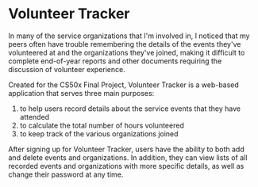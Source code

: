 # Volunteer Tracker
In many of the service organizations that I'm involved in, I noticed that my peers often have trouble remembering the details of the events they've volunteered at and the organizations they've joined, making it difficult to complete end-of-year reports and other documents requiring the discussion of volunteer experience.

Created for the CS50x Final Project, Volunteer Tracker is a web-based application that serves three main purposes:
1. to help users record details about the service events that they have attended
2. to calculate the total number of hours volunteered
3. to keep track of the various organizations joined

After signing up for Volunteer Tracker, users have the ability to both add and delete events and organizations. In addition, they can view lists of all recorded events and organizations with more specific details, as well as change their password at any time.
